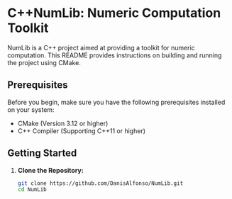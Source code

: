 # C++NumLib: Numeric Computation Toolkit

NumLib is a C++ project aimed at providing a toolkit for numeric computation. This README provides instructions on building and running the project using CMake.

## Prerequisites

Before you begin, make sure you have the following prerequisites installed on your system:

- CMake (Version 3.12 or higher)
- C++ Compiler (Supporting C++11 or higher)

## Getting Started

1. **Clone the Repository:**

   ```bash
   git clone https://github.com/DanisAlfonso/NumLib.git
   cd NumLib

